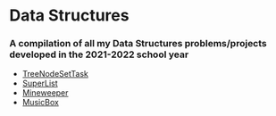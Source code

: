 # Data Structures

### A compilation of all my Data Structures problems/projects developed in the 2021-2022 school year

- <a href="https://github.com/aadikatyal/DataStructures/tree/master/src/node">TreeNodeSetTask</a>
- <a href="https://github.com/aadikatyal/DataStructures/tree/master/src/superlist">SuperList</a>
- <a href="https://github.com/aadikatyal/DataStructures/tree/master/src/MineSweeper">Mineweeper</a>
- <a href="https://github.com/aadikatyal/DataStructures/tree/master/src/MusicBox">MusicBox</a>
